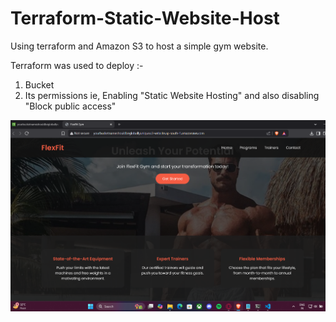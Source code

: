 # Terraform-Static-Website-Host
Using terraform and Amazon S3 to host a simple gym website.

Terraform was used to deploy :-
1) Bucket
2) Its permissions ie, Enabling "Static Website Hosting" and also disabling "Block public access"

![pic](static_site)

